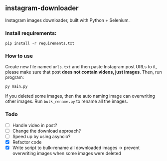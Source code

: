 ## instagram-downloader
Instagram images downloader, built with Python + Selenium.

### Install requirements:
```pip
pip install -r requirements.txt
```

### How to use 
Create new file named `urls.txt` and then paste Instagram post URLs to it, please make sure that post **does not contain videos, just images**. Then, run program:
```py
py main.py
```

If you deleted some images, then the auto naming image can overwriting other images. Run `bulk_rename.py` to rename all the images.

### Todo
- [ ] Handle video in post?
- [ ] Change the download approach?
- [ ] Speed up by using asyncio?
- [x] Refactor code 
- [x] Write script to bulk-rename all downloaded images -> prevent overwriting images when some images were deleted